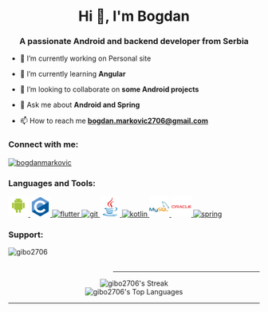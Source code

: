 <h1 align="center">Hi 👋, I'm Bogdan</h1>
<h3 align="center">A passionate Android and backend developer from Serbia</h3>

- 🔭 I’m currently working on Personal site

- 🌱 I’m currently learning **Angular**

- 👯 I’m looking to collaborate on **some Android projects**

- 💬 Ask me about **Android and Spring**

- 📫 How to reach me **bogdan.markovic2706@gmail.com**

<h3 align="left">Connect with me:</h3>
<p align="left">
<a href="https://linkedin.com/in/bogdanmarkovic" target="blank"><img align="center" src="https://raw.githubusercontent.com/rahuldkjain/github-profile-readme-generator/master/src/images/icons/Social/linked-in-alt.svg" alt="bogdanmarkovic" height="30" width="40" /></a>
</p>

<h3 align="left">Languages and Tools:</h3>
<p align="left"> <a href="https://developer.android.com" target="_blank" rel="noreferrer"> <img src="https://raw.githubusercontent.com/devicons/devicon/master/icons/android/android-original-wordmark.svg" alt="android" width="40" height="40"/> </a> <a href="https://www.cprogramming.com/" target="_blank" rel="noreferrer"> <img src="https://raw.githubusercontent.com/devicons/devicon/master/icons/c/c-original.svg" alt="c" width="40" height="40"/> </a> <a href="https://flutter.dev" target="_blank" rel="noreferrer"> <img src="https://www.vectorlogo.zone/logos/flutterio/flutterio-icon.svg" alt="flutter" width="40" height="40"/> </a> <a href="https://git-scm.com/" target="_blank" rel="noreferrer"> <img src="https://www.vectorlogo.zone/logos/git-scm/git-scm-icon.svg" alt="git" width="40" height="40"/> </a> <a href="https://www.java.com" target="_blank" rel="noreferrer"> <img src="https://raw.githubusercontent.com/devicons/devicon/master/icons/java/java-original.svg" alt="java" width="40" height="40"/> </a> <a href="https://kotlinlang.org" target="_blank" rel="noreferrer"> <img src="https://www.vectorlogo.zone/logos/kotlinlang/kotlinlang-icon.svg" alt="kotlin" width="40" height="40"/> </a> <a href="https://www.mysql.com/" target="_blank" rel="noreferrer"> <img src="https://raw.githubusercontent.com/devicons/devicon/master/icons/mysql/mysql-original-wordmark.svg" alt="mysql" width="40" height="40"/> </a> <a href="https://www.oracle.com/" target="_blank" rel="noreferrer"> <img src="https://raw.githubusercontent.com/devicons/devicon/master/icons/oracle/oracle-original.svg" alt="oracle" width="40" height="40"/> </a> <a href="https://spring.io/" target="_blank" rel="noreferrer"> <img src="https://www.vectorlogo.zone/logos/springio/springio-icon.svg" alt="spring" width="40" height="40"/> </a> </p>

<h3 align="left">Support:</h3>
<p><a href="https://www.buymeacoffee.com/gibo2706"> <img align="left" src="https://cdn.buymeacoffee.com/buttons/v2/default-yellow.png" height="50" width="210" alt="gibo2706" /></a></p><br><br>

<hr>
<div align="center">
  <img src="https://github-readme-streak-stats.herokuapp.com/?user=gibo2706&theme=vue-dark&hide_border=true" alt="gibo2706's Streak" />
  <br>
  <img src="https://github-readme-stats.vercel.app/api/top-langs/?username=gibo2706&theme=vue-dark&show_icons=true&hide_border=true&layout=compact" alt="gibo2706's Top Languages" />
</div>
<hr>

